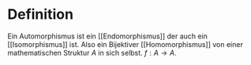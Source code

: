 # Definition
Ein Automorphismus ist ein [[Endomorphismus]] der auch ein [[Isomorphismus]] ist. Also ein Bijektiver [[Homomorphismus]] von einer mathematischen Struktur $A$ in sich selbst. $f: A\to A$.

